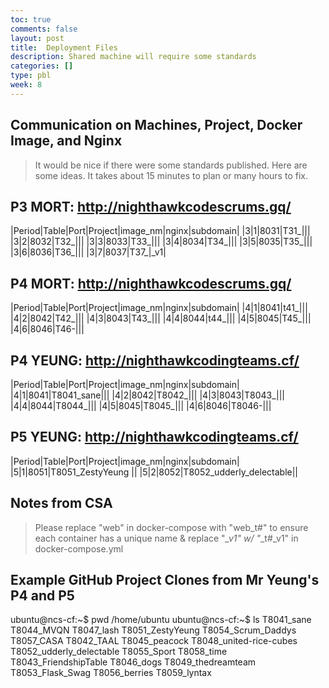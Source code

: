 ```yaml
---
toc: true
comments: false
layout: post
title:  Deployment Files
description: Shared machine will require some standards
categories: []
type: pbl
week: 8
---
```


## Communication on Machines, Project, Docker Image, and Nginx
> It would be nice if there were some standards published.  Here are some ideas.  It takes about 15 minutes to plan or many hours to fix.

## P3 MORT: http://nighthawkcodescrums.gq/

|Period|Table|Port|Project|image_nm|nginx|subdomain|
|3|1|8031|T31_|||
|3|2|8032|T32_|||
|3|3|8033|T33_|||
|3|4|8034|T34_|||
|3|5|8035|T35_|||
|3|6|8036|T36_|||
|3|7|8037|T37_|_v1|

## P4 MORT: http://nighthawkcodescrums.gq/

|Period|Table|Port|Project|image_nm|nginx|subdomain|
|4|1|8041|t41_|||
|4|2|8042|T42_|||
|4|3|8043|T43_|||
|4|4|8044|t44_|||
|4|5|8045|T45_|||
|4|6|8046|T46-|||

## P4 YEUNG: http://nighthawkcodingteams.cf/
|Period|Table|Port|Project|image_nm|nginx|subdomain|
|4|1|8041|T8041_sane|||
|4|2|8042|T8042_|||
|4|3|8043|T8043_|||
|4|4|8044|T8044_|||
|4|5|8045|T8045_|||
|4|6|8046|T8046-|||

## P5 YEUNG: http://nighthawkcodingteams.cf/
|Period|Table|Port|Project|image_nm|nginx|subdomain|
|5|1|8051|T8051_ZestyYeung ||
|5|2|8052|T8052_udderly_delectable||


## Notes from CSA
> Please replace "web" in docker-compose with "web_t#" to ensure each container has a unique name & replace "*_v1" w/ "*_t#_v1" in docker-compose.yml

## Example GitHub Project Clones from Mr Yeung's P4 and P5
ubuntu@ncs-cf:~$ pwd
/home/ubuntu
ubuntu@ncs-cf:~$ ls
T8041_sane             T8044_MVQN     T8047_lash               T8051_ZestyYeung          T8054_Scrum_Daddys  T8057_CASA
T8042_TAAL             T8045_peacock  T8048_united-rice-cubes  T8052_udderly_delectable  T8055_Sport         T8058_time
T8043_FriendshipTable  T8046_dogs     T8049_thedreamteam       T8053_Flask_Swag          T8056_berries       T8059_lyntax